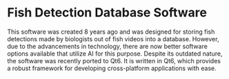 ﻿# Fish Detection Database Software
 
This software was created 8 years ago and was designed for storing fish detections made by biologists out of fish videos into a database.
However, due to the advancements in technology, there are now better software options available that utilize AI for this purpose.
Despite its outdated nature, the software was recently ported to Qt6.
It is written in Qt6, which provides a robust framework for developing cross-platform applications with ease.

